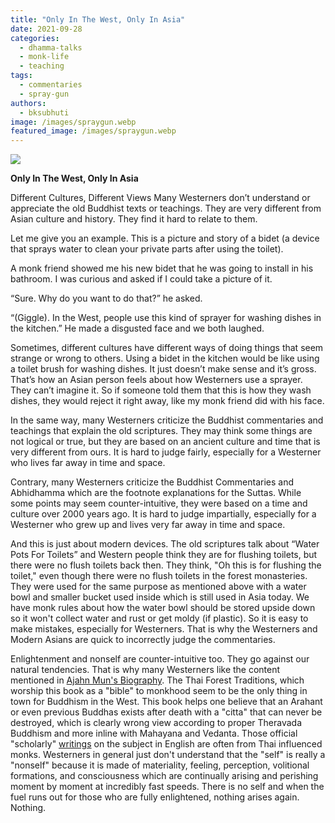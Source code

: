 ```yaml
---
title: "Only In The West, Only In Asia"
date: 2021-09-28
categories: 
  - dhamma-talks
  - monk-life
  - teaching
tags: 
  - commentaries
  - spray-gun
authors: 
  - bksubhuti
image: /images/spraygun.webp
featured_image: /images/spraygun.webp
---
```


![](/images/spraygun.webp)

**Only In The West, Only In Asia**  

Different Cultures, Different Views Many Westerners don’t understand or appreciate the old Buddhist texts or teachings. They are very different from Asian culture and history. They find it hard to relate to them.

Let me give you an example. This is a picture and story of a bidet (a device that sprays water to clean your private parts after using the toilet).

A monk friend showed me his new bidet that he was going to install in his bathroom. I was curious and asked if I could take a picture of it.

“Sure. Why do you want to do that?” he asked.

“(Giggle). In the West, people use this kind of sprayer for washing dishes in the kitchen.” He made a disgusted face and we both laughed.

Sometimes, different cultures have different ways of doing things that seem strange or wrong to others. Using a bidet in the kitchen would be like using a toilet brush for washing dishes. It just doesn’t make sense and it’s gross. That’s how an Asian person feels about how Westerners use a sprayer. They can’t imagine it. So if someone told them that this is how they wash dishes, they would reject it right away, like my monk friend did with his face.

In the same way, many Westerners criticize the Buddhist commentaries and teachings that explain the old scriptures. They may think some things are not logical or true, but they are based on an ancient culture and time that is very different from ours. It is hard to judge fairly, especially for a Westerner who lives far away in time and space.

Contrary, many Westerners criticize the Buddhist Commentaries and Abhidhamma which are the footnote explanations for the Suttas. While some points may seem counter-intuitive, they were based on a time and culture over 2000 years ago. It is hard to judge impartially, especially for a Westerner who grew up and lives very far away in time and space.

And this is just about modern devices. The old scriptures talk about “Water Pots For Toilets” and Western people think they are for flushing toilets, but there were no flush toilets back then. They think, "Oh this is for flushing the toilet," even though there were no flush toilets in the forest monasteries. They were used for the same purpose as mentioned above with a water bowl and smaller bucket used inside which is still used in Asia today. We have monk rules about how the water bowl should be stored upside down so it won't collect water and rust or get moldy (if plastic). So it is easy to make mistakes, especially for Westerners. That is why the Westerners and Modern Asians are quick to incorrectly judge the commentaries.

Enlightenment and nonself are counter-intuitive too. They go against our natural tendencies. That is why many Westerners like the content mentioned in [Ajahn Mun's Biography](https://americanmonk.org/dark-side-ajahn-mun/). The Thai Forest Traditions, which worship this book as a "bible" to monkhood seem to be the only thing in town for Buddhism in the West. This book helps one believe that an Arahant or even previous Buddhas exists after death with a "citta" that can never be destroyed, which is clearly wrong view according to proper Theravada Buddhism and more inline with Mahayana and Vedanta. Those official "scholarly" [writings](https://en.wikipedia.org/wiki/Anatt%C4%81#Current_disputes) on the subject in English are often from Thai influenced monks. Westerners in general just don't understand that the "self" is really a "nonself" because it is made of materiality, feeling, perception, volitional formations, and consciousness which are continually arising and perishing moment by moment at incredibly fast speeds. There is no self and when the fuel runs out for those who are fully enlightened, nothing arises again. Nothing.
